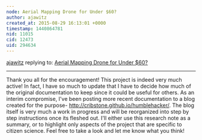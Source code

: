 ```yaml
---
node: Aerial Mapping Drone for Under $60? 
author: ajawitz
created_at: 2015-08-29 16:13:01 +0000
timestamp: 1440864781
nid: 11015
cid: 12473
uid: 294634
---
```




[ajawitz](../profile/ajawitz) replying to: [Aerial Mapping Drone for Under $60? ](../notes/code4maine/08-05-2014/aerial-mapping-drone-for-under-60)

----
Thank you all for the encouragement!
 This project is indeed very much active!  In fact, I have so much to update that I have to decide how much of the original documentation to keep since it could be useful for others.  As an interim compromise, I've been posting more recent documentation to a blog created for the purpose- http://cribstone.github.io/humblehacker/.  The blog itself is very much a work in progress and will be reorganized into step by step instructions once its fleshed out.  I'll either use this research note as a summary, or to highlight only aspects of the project that are specific to citizen science.  Feel free to take a look and let me know what you think!
